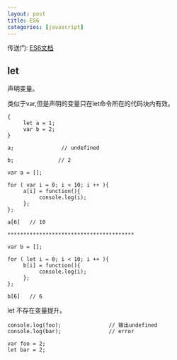 ```yaml
---
layout: post
title: ES6
categories: [javascript]
---
```


传送门: [ES6文档](http://es6.ruanyifeng.com/#docs/let)

## let

声明变量。

类似于var,但是声明的变量只在let命令所在的代码块内有效。

```
{
     let a = 1;
     var b = 2;
}

a;               // undefined

b;              // 2
```

```
var a = [];

for ( var i = 0; i < 10; i ++ ){
     a[i] = function(){
          console.log(i);
     };
};

a[6]   // 10

****************************************

var b = [];

for ( let i = 0; i < 10; i ++ ){
     b[i] = function(){
          console.log(i);
     };
};

b[6]   // 6
```

let 不存在变量提升。

```
console.log(foo);               // 输出undefined
console.log(bar);               // error

var foo = 2;
let bar = 2;
```